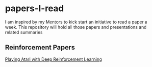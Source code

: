 # papers-I-read
I am inspired by my Mentors to kick start an initiative to read a paper a week. This repository will hold all those papers and presentations and related summaries

<h2>Reinforcement Papers</h2>

[Playing Atari with Deep Reinforcement Learning](https://docs.google.com/document/d/13zlJY6RNoGIzw0pQHd-nxkqiGAYwVB0pJJ-nADIgATs/edit)
